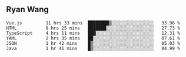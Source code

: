 ## Ryan Wang

<!--START_SECTION:waka-->

```text
Vue.js         11 hrs 33 mins  ████████▒░░░░░░░░░░░░░░░░   33.96 %
HTML           9 hrs 25 mins   ███████░░░░░░░░░░░░░░░░░░   27.73 %
TypeScript     4 hrs 11 mins   ███░░░░░░░░░░░░░░░░░░░░░░   12.31 %
YAML           2 hrs 35 mins   ██░░░░░░░░░░░░░░░░░░░░░░░   07.61 %
JSON           1 hr 42 mins    █▒░░░░░░░░░░░░░░░░░░░░░░░   05.03 %
Java           1 hr 41 mins    █▒░░░░░░░░░░░░░░░░░░░░░░░   04.99 %
```

<!--END_SECTION:waka-->
